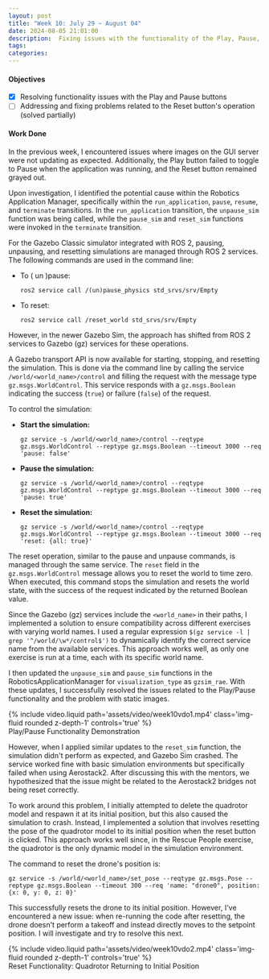 ```yaml
---
layout: post
title: "Week 10: July 29 ~ August 04"
date: 2024-08-05 21:01:00
description:  Fixing issues with the functionality of the Play, Pause, and Reset buttons for the Gz Harmonic exercise
tags: 
categories: 
--- 
```


#### Objectives

- [x] Resolving functionality issues with the Play and Pause buttons
- [ ] Addressing and fixing problems related to the Reset button's operation (solved partially)

#### Work Done

In the previous week, I encountered issues where images on the GUI server were not updating as expected. Additionally, the Play button failed to toggle to Pause when the application was running, and the Reset button remained grayed out.

Upon investigation, I identified the potential cause within the Robotics Application Manager, specifically within the `run_application`, `pause`, `resume`, and `terminate` transitions. In the `run_application` transition, the `unpause_sim` function was being called, while the `pause_sim` and `reset_sim` functions were invoked in the `terminate` transition.

For the Gazebo Classic simulator integrated with ROS 2, pausing, unpausing, and resetting simulations are managed through ROS 2 services. The following commands are used in the command line:

- To ( un )pause:
  ```
  ros2 service call /(un)pause_physics std_srvs/srv/Empty
  ```

- To reset:
  ```
  ros2 service call /reset_world std_srvs/srv/Empty
  ```

However, in the newer Gazebo Sim, the approach has shifted from ROS 2 services to Gazebo (gz) services for these operations. 

A Gazebo transport API is now available for starting, stopping, and resetting the simulation. This is done via the command line by calling the service `/world/<world_name>/control` and filling the request with the message type `gz.msgs.WorldControl`. This service responds with a `gz.msgs.Boolean` indicating the success (`true`) or failure (`false`) of the request.

To control the simulation:

- **Start the simulation:**
  ```
  gz service -s /world/<world_name>/control --reqtype gz.msgs.WorldControl --reptype gz.msgs.Boolean --timeout 3000 --req 'pause: false'
  ```

- **Pause the simulation:**
  ```
  gz service -s /world/<world_name>/control --reqtype gz.msgs.WorldControl --reptype gz.msgs.Boolean --timeout 3000 --req 'pause: true'
  ```

- **Reset the simulation:**
  ```
  gz service -s /world/<world_name>/control --reqtype gz.msgs.WorldControl --reptype gz.msgs.Boolean --timeout 3000 --req 'reset: {all: true}'
  ```

The reset operation, similar to the pause and unpause commands, is managed through the same service. The `reset` field in the `gz.msgs.WorldControl` message allows you to reset the world to time zero. When executed, this command stops the simulation and resets the world state, with the success of the request indicated by the returned Boolean value.

Since the Gazebo (gz) services include the `<world_name>` in their paths, I implemented a solution to ensure compatibility across different exercises with varying world names. I used a regular expression `$(gz service -l | grep '^/world/\w*/control$')` to dynamically identify the correct service name from the available services. This approach works well, as only one exercise is run at a time, each with its specific world name.

I then updated the `unpause_sim` and `pause_sim` functions in the RoboticsApplicationManager for `visualization_type` as `gzsim_rae`. With these updates, I successfully resolved the issues related to the Play/Pause functionality and the problem with static images.

<div class="row mt-3 justify-content-center">
    <div class="col-lg-10 mt-3 mt-md-0">
        {% include video.liquid path='assets/video/week10vdo1.mp4' class='img-fluid rounded z-depth-1' controls='true' %}
    </div>
</div>

<div class="caption">
    Play/Pause Functionality Demonstration
</div>

However, when I applied similar updates to the `reset_sim` function, the simulation didn't perform as expected, and Gazebo Sim crashed. The service worked fine with basic simulation environments but specifically failed when using Aerostack2. After discussing this with the mentors, we hypothesized that the issue might be related to the Aerostack2 bridges not being reset correctly.

To work around this problem, I initially attempted to delete the quadrotor model and respawn it at its initial position, but this also caused the simulation to crash. Instead, I implemented a solution that involves resetting the pose of the quadrotor model to its initial position when the reset button is clicked. This approach works well since, in the Rescue People exercise, the quadrotor is the only dynamic model in the simulation environment.

The command to reset the drone's position is:

```
gz service -s /world/<world_name>/set_pose --reqtype gz.msgs.Pose --reptype gz.msgs.Boolean --timeout 300 --req 'name: "drone0", position: {x: 0, y: 0, z: 0}'
```

This successfully resets the drone to its initial position. However, I've encountered a new issue: when re-running the code after resetting, the drone doesn't perform a takeoff and instead directly moves to the setpoint position. I will investigate and try to resolve this next.

<div class="row mt-3 justify-content-center">
    <div class="col-lg-10 mt-3 mt-md-0">
        {% include video.liquid path='assets/video/week10vdo2.mp4' class='img-fluid rounded z-depth-1' controls='true' %}
    </div>
</div>

<div class="caption">
    Reset Functionality: Quadrotor Returning to Initial Position
</div>